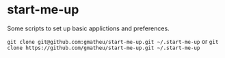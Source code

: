 start-me-up
===========

Some scripts to set up basic applictions and preferences.


`git clone git@github.com:gmatheu/start-me-up.git ~/.start-me-up`
or
`git clone https://github.com/gmatheu/start-me-up.git ~/.start-me-up`
